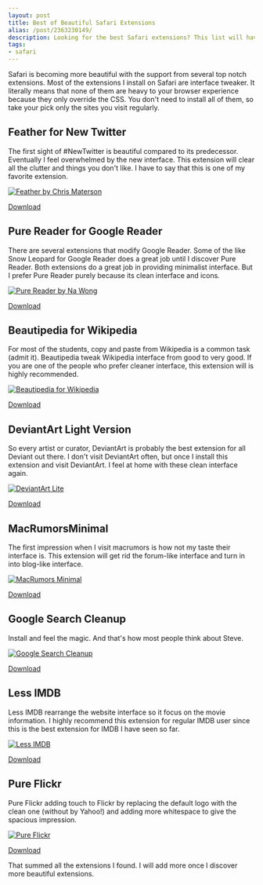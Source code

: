 ```yaml
---
layout: post
title: Best of Beautiful Safari Extensions
alias: /post/2363230149/
description: Looking for the best Safari extensions? This list will have most of the extensions covered.
tags:
- safari
---
```

Safari is becoming more beautiful with the support from several top notch extensions. Most of the extensions I install on Safari are interface tweaker. It literally means that none of them are heavy to your browser experience because they only override the CSS. You don't need to install all of them, so take your pick only the sites you visit regularly.

## Feather for New Twitter
The first sight of #NewTwitter is beautiful compared to its predecessor. Eventually I feel overwhelmed by the new interface. This extension will clear all the clutter and things you don't like. I have to say that this is one of my favorite extension.

[ ![Feather by Chris Materson][img1] ](http://images.sayzlim.net/2010/12/extension_feather.jpg "Feather by Chris Materson")

[img1]: http://images.sayzlim.net/2010/12/extension_feather.jpg "Feather by Chris Materson"

[Download](http://chrismasterson.me/feather/ "Feather - Twitter, a little cleaner. - Chris Masterson")

## Pure Reader for Google Reader
There are several extensions that modify Google Reader. Some of the like Snow Leopard for Google Reader does a great job until I discover Pure Reader. Both extensions do a great job in providing minimalist interface. But I prefer Pure Reader purely because its clean interface and icons.

[ ![Pure Reader by Na Wong][img2] ](http://images.sayzlim.net/2010/12/extension_purereader.jpg "Pure Reader by Na Wong")

[img2]: http://images.sayzlim.net/2010/12/extension_purereader.jpg "Pure Reader by Na Wong"

[Download](http://nadesign.net/safari/ "Na&#39;Design | Safari Extensions")

## Beautipedia for Wikipedia
For most of the students, copy and paste from Wikipedia is a common task (admit it). Beautipedia tweak Wikipedia interface from good to very good. If you are one of the people who prefer cleaner interface, this extension will is highly recommended.

[ ![Beautipedia for Wikipedia][img3] ](http://images.sayzlim.net/2010/12/extension_beautipedia.jpg "Beautipedia for Wikipedia")

[img3]: http://images.sayzlim.net/2010/12/extension_beautipedia.jpg "Beautipedia for Wikipedia"

[Download](https://github.com/gingerbeardman/Beautipedia.safariextension "gingerbeardman/Beautipedia.safariextension · GitHub")

## DeviantArt Light Version
So every artist or curator, DeviantArt is probably the best extension for all Deviant out there. I don't visit DeviantArt often, but once I install this extension and visit DeviantArt. I feel at home with these clean interface again.

[ ![DeviantArt Lite][img4] ](http://images.sayzlim.net/2010/12/extension_deviantart.jpg "DeviantArt Lite")

[img4]: http://images.sayzlim.net/2010/12/extension_deviantart.jpg "DeviantArt Lite"

[Download](http://s3.sayzlim.net/f/safari-deviantart.zip "DeviantArt Lite")

## MacRumorsMinimal
The first impression when I visit macrumors is how not my taste their interface is. This extension will get rid the forum-like interface and turn in into blog-like interface.

[ ![MacRumors Minimal][img5] ](http://images.sayzlim.net/2010/12/extension_macrumors.jpg "MacRumors Minimal")

[img5]: http://images.sayzlim.net/2010/12/extension_macrumors.jpg "MacRumors Minimal"

[Download](http://www.cornellcampbell.com/extensions/ "Extension List - Cornell Campbell.")

## Google Search Cleanup
Install and feel the magic. And that's how most people think about Steve.

[ ![Google Search Cleanup][img6] ](http://images.sayzlim.net/2010/12/extension_google.jpg "Google Search Cleanup")

[img6]: http://images.sayzlim.net/2010/12/extension_google.jpg "Google Search Cleanup"

[Download](http://sites.google.com/site/mfrelink/ "GoogleSearchCleanup - Google Sites")

## Less IMDB
Less IMDB rearrange the website interface so it focus on the movie information. I highly recommend this extension for regular IMDB user since this is the best extension for IMDB I have seen so far.

[ ![Less IMDB][img7] ](http://images.sayzlim.net/2010/12/extension_imdb.jpg "Less IMDB")

[img7]: http://images.sayzlim.net/2010/12/extension_imdb.jpg "Less IMDB"

[Download](http://quoteunquoteapps.com/less-imdb "Less IMDb - Quote-Unquote Apps")

## Pure Flickr
Pure Flickr adding touch to Flickr by replacing the default logo with the clean one (without by Yahoo!) and adding more whitespace to give the spacious impression.

[ ![Pure Flickr][img8] ](http://images.sayzlim.net/2010/12/extension_flickr.jpg "Pure Flickr")

[img8]: http://images.sayzlim.net/2010/12/extension_flickr.jpg "Pure Flickr"

[Download](http://nadesign.net/safari/ "Na&#39;Design | Safari Extensions")

That summed all the extensions I found. I will add more once I discover more beautiful extensions.